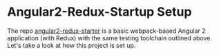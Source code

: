 # Angular2-Redux-Startup Setup

The repo [angular2-redux-starter](https://github.com/rangle/angular2-redux-starter) is a basic webpack-based Angular 2 application (with Redux) with the same testing toolchain outlined above. Let's take a look at how this project is set up.
